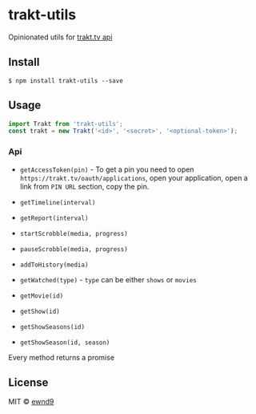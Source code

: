# trakt-utils

Opinionated utils for [trakt.tv api](docs.trakt.apiary.io)

## Install

```
$ npm install trakt-utils --save
```

## Usage

```js
import Trakt from 'trakt-utils';
const trakt = new Trakt('<id>', '<secret>', '<optional-token>');
```

### Api

- `getAccessToken(pin)` - To get a pin you need to open `https://trakt.tv/oauth/applications`, open your application,
open a link from `PIN URL` section, copy the pin.

- `getTimeline(interval)`

- `getReport(interval)`

- `startScrobble(media, progress)`

- `pauseScrobble(media, progress)`

- `addToHistory(media)`

- `getWatched(type)` - `type` can be either `shows` or `movies`

- `getMovie(id)`

- `getShow(id)`

- `getShowSeasons(id)`

- `getShowSeason(id, season)`

Every method returns a promise

## License

MIT © [ewnd9](http://ewnd9.com)
